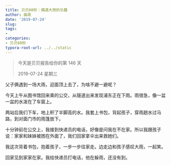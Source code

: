 ```yaml
---
title: 贝贝60秒：偶遇大雨的乐趣
author: 曲政
date: '2019-07-24'
slug: 
tags:
- 
categories:
- 贝贝60秒
typora-root-url: ../../static
---
```


>   今天是贝贝报告给你的第 146 天
>
>   2019-07-24 星期三

父子俩遇到一场大雨，迎面顶上去了，为啥不避一避呢？

今天上午从图书馆回来乘的公交，从隧道出来发现浦东正在下雨。雨很急，像一盆一盆的水泼在了车窗上。

两站后我们下车，地上积了半脚高的水。我套上书包，背起孩子，穿雨趟水过马路，到对面门市的雨篷放下。

十分钟前在公交上，我接到快递员的电话，好像是问我在不在家。所以我跟孩子说：家家和妹妹被困在外面了，我们回家拿伞出来救她们。

我这次背着书包，抱着孩子，一步一步往家走。边走边和孩子感叹大雨，一起笑。

回家见到家家在家。我给快递员打电话，他在躲雨，还没有到。